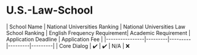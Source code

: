 # U.S.-Law-School

| School Name  |   National Universities Ranking |  National Universities Law School Ranking |  English Frequency Requirement| Academic Requirement |  Application Deadline |    Application Fee |
|----------------|---------|---------|---------|---------|
| Core Dialog | :heavy_check_mark:  | :heavy_check_mark: | N/A | ❌

